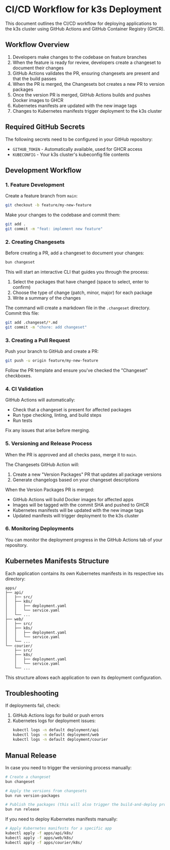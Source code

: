 # CI/CD Workflow for k3s Deployment

This document outlines the CI/CD workflow for deploying applications to the k3s cluster using GitHub Actions and GitHub Container Registry (GHCR).

## Workflow Overview

1. Developers make changes to the codebase on feature branches
2. When the feature is ready for review, developers create a changeset to document their changes
3. GitHub Actions validates the PR, ensuring changesets are present and that the build passes
4. When the PR is merged, the Changesets bot creates a new PR to version packages
5. Once the version PR is merged, GitHub Actions builds and pushes Docker images to GHCR
6. Kubernetes manifests are updated with the new image tags
7. Changes to Kubernetes manifests trigger deployment to the k3s cluster

## Required GitHub Secrets

The following secrets need to be configured in your GitHub repository:

- `GITHUB_TOKEN` - Automatically available, used for GHCR access
- `KUBECONFIG` - Your k3s cluster's kubeconfig file contents

## Development Workflow

### 1. Feature Development

Create a feature branch from `main`:

```bash
git checkout -b feature/my-new-feature
```

Make your changes to the codebase and commit them:

```bash
git add .
git commit -m "feat: implement new feature"
```

### 2. Creating Changesets

Before creating a PR, add a changeset to document your changes:

```bash
bun changeset
```

This will start an interactive CLI that guides you through the process:

1. Select the packages that have changed (space to select, enter to confirm)
2. Choose the type of change (patch, minor, major) for each package
3. Write a summary of the changes

The command will create a markdown file in the `.changeset` directory. Commit this file:

```bash
git add .changeset/*.md
git commit -m "chore: add changeset"
```

### 3. Creating a Pull Request

Push your branch to GitHub and create a PR:

```bash
git push -u origin feature/my-new-feature
```

Follow the PR template and ensure you've checked the "Changeset" checkboxes.

### 4. CI Validation

GitHub Actions will automatically:

- Check that a changeset is present for affected packages
- Run type checking, linting, and build steps
- Run tests

Fix any issues that arise before merging.

### 5. Versioning and Release Process

When the PR is approved and all checks pass, merge it to `main`.

The Changesets GitHub Action will:

1. Create a new "Version Packages" PR that updates all package versions
2. Generate changelogs based on your changeset descriptions

When the Version Packages PR is merged:

- GitHub Actions will build Docker images for affected apps
- Images will be tagged with the commit SHA and pushed to GHCR
- Kubernetes manifests will be updated with the new image tags
- Updated manifests will trigger deployment to the k3s cluster

### 6. Monitoring Deployments

You can monitor the deployment progress in the GitHub Actions tab of your repository.

## Kubernetes Manifests Structure

Each application contains its own Kubernetes manifests in its respective `k8s` directory:

```
apps/
├── api/
│   ├── src/
│   ├── k8s/
│   │   ├── deployment.yaml
│   │   └── service.yaml
│   └── ...
├── web/
│   ├── src/
│   ├── k8s/
│   │   ├── deployment.yaml
│   │   └── service.yaml
│   └── ...
└── courier/
    ├── src/
    ├── k8s/
    │   ├── deployment.yaml
    │   └── service.yaml
    └── ...
```

This structure allows each application to own its deployment configuration.

## Troubleshooting

If deployments fail, check:

1. GitHub Actions logs for build or push errors
2. Kubernetes logs for deployment issues:
   ```bash
   kubectl logs -n default deployment/api
   kubectl logs -n default deployment/web
   kubectl logs -n default deployment/courier
   ```

## Manual Release

In case you need to trigger the versioning process manually:

```bash
# Create a changeset
bun changeset

# Apply the versions from changesets
bun run version-packages

# Publish the packages (this will also trigger the build-and-deploy process)
bun run release
```

If you need to deploy Kubernetes manifests manually:

```bash
# Apply Kubernetes manifests for a specific app
kubectl apply -f apps/api/k8s/
kubectl apply -f apps/web/k8s/
kubectl apply -f apps/courier/k8s/
```

